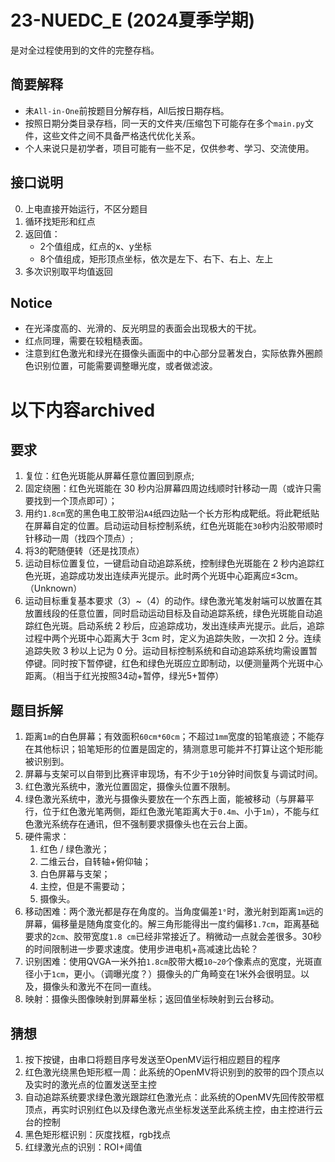 # 23-NUEDC_E (2024夏季学期)

是对全过程使用到的文件的完整存档。

## 简要解释

- 未``All-in-One``前按题目分解存档，All后按日期存档。
- 按照日期分类目录存档，同一天的文件夹/压缩包下可能存在多个``main.py``文件，这些文件之间不具备严格迭代优化关系。
- 个人来说只是初学者，项目可能有一些不足，仅供参考、学习、交流使用。

## 接口说明

0. 上电直接开始运行，不区分题目
1. 循环找矩形和红点
2. 返回值：
   - 2个值组成，红点的x、y坐标
   - 8个值组成，矩形顶点坐标，依次是左下、右下、右上、左上
3. 多次识别取平均值返回

## Notice

- 在光泽度高的、光滑的、反光明显的表面会出现极大的干扰。
- 红点同理，需要在较粗糙表面。
- 注意到红色激光和绿光在摄像头画面中的中心部分显著发白，实际依靠外圈颜色识别位置，可能需要调整曝光度，或者做滤波。

# 以下内容archived

## 要求

1. 复位：红色光斑能从屏幕任意位置回到原点;
2. 固定绕圈：红色光斑能在 30 秒内沿屏幕四周边线顺时针移动一周（或许只需要找到一个顶点即可）；
3. 用约``1.8cm``宽的黑色电工胶带沿``A4``纸四边贴一个长方形构成靶纸。将此靶纸贴在屏幕自定的位置。启动运动目标控制系统，红色光斑能在``30``秒内沿胶带顺时针移动一周（找四个顶点）;
4. 将3的靶随便转（还是找顶点）
5. 运动目标位置复位，一键启动自动追踪系统，控制绿色光斑能在 2 秒内追踪红色光斑，追踪成功发出连续声光提示。此时两个光斑中心距离应≤3cm。（Unknown）
6. 运动目标重复基本要求（3）~（4）的动作。绿色激光笔发射端可以放置在其放置线段的任意位置，同时启动运动目标及自动追踪系统，绿色光斑能自动追踪红色光斑。启动系统 2 秒后，应追踪成功，发出连续声光提示。此后，追踪过程中两个光斑中心距离大于 3cm 时，定义为追踪失败，一次扣 2 分。连续追踪失败 3 秒以上记为 0 分。运动目标控制系统和自动追踪系统均需设置暂停键。同时按下暂停键，红色和绿色光斑应立即制动，以便测量两个光斑中心距离。（相当于红光按照34动+暂停，绿光5+暂停）

## 题目拆解

1. 距离``1m``的白色屏幕；有效面积``60cm*60cm``；不超过``1mm``宽度的铅笔痕迹；不能存在其他标识；铅笔矩形的位置是固定的，猜测意思可能并不打算让这个矩形能被识别到。
2. 屏幕与支架可以自带到比赛评审现场，有不少于``10``分钟时间恢复与调试时间。
3. 红色激光系统中，激光位置固定，摄像头位置不限制。
4. 绿色激光系统中，激光与摄像头要放在一个东西上面，能被移动（与屏幕平行，位于红色激光笔两侧，距红色激光笔距离大于``0.4m``、小于``1m``），不能与红色激光系统存在通讯，但不强制要求摄像头也在云台上面。
5. 硬件需求：
   1. 红色 / 绿色激光；
   2. 二维云台，自转轴+俯仰轴；
   3. 白色屏幕与支架；
   4. 主控，但是不需要动；
   5. 摄像头。
6. 移动困难：两个激光都是存在角度的。当角度偏差``1°``时，激光射到距离``1m``远的屏幕，偏移量是随角度变化的。解三角形能得出一度约偏移``1.7cm``，距离基础要求的``2cm``、胶带宽度``1.8 cm``已经非常接近了。稍微动一点就会差很多。30秒的时间限制进一步要求速度。使用步进电机+高减速比齿轮？
7. 识别困难：使用QVGA一米外拍``1.8cm``胶带大概``10~20``个像素点的宽度，光斑直径小于``1cm``，更小。（调曝光度？）摄像头的广角畸变在1米外会很明显。以及，摄像头和激光不在同一直线。
8. 映射：摄像头图像映射到屏幕坐标；返回值坐标映射到云台移动。

## 猜想

1. 按下按键，由串口将题目序号发送至OpenMV运行相应题目的程序
2. 红色激光绕黑色矩形框一周：此系统的OpenMV将识别到的胶带的四个顶点以及实时的激光点的位置发送至主控
3. 自动追踪系统要求绿色激光跟踪红色激光点：此系统的OpenMV先回传胶带框顶点，再实时识别红色以及绿色激光点坐标发送至此系统主控，由主控进行云台的控制
4. 黑色矩形框识别：灰度找框，rgb找点
5. 红绿激光点的识别：ROI+阈值
